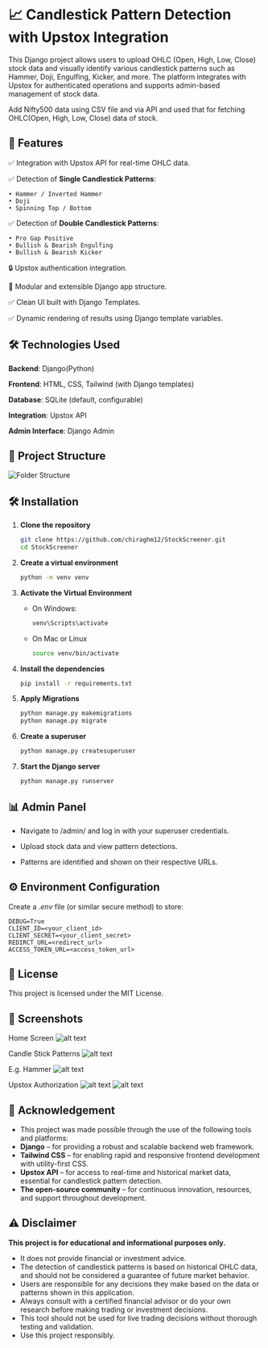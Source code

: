 # 📈 Candlestick Pattern Detection with Upstox Integration

This Django project allows users to upload OHLC (Open, High, Low, Close) stock data and visually identify various candlestick patterns such as Hammer, Doji, Engulfing, Kicker, and more. The platform integrates with Upstox for authenticated operations and supports admin-based management of stock data.

Add Nifty500 data using CSV file and via API and used that for fetching OHLC(Open, High, Low, Close) data of stock.

## 📌 Features

✅ Integration with Upstox API for real-time OHLC data.

✅ Detection of **Single Candlestick Patterns**:

    • Hammer / Inverted Hammer
    • Doji
    • Spinning Top / Bottom

✅ Detection of **Double Candlestick Patterns**:

    • Pro Gap Positive
    • Bullish & Bearish Engulfing
    • Bullish & Bearish Kicker

🔒 Upstox authentication integration.

🧩 Modular and extensible Django app structure.

✅ Clean UI built with Django Templates.

✅ Dynamic rendering of results using Django template variables.


## 🛠️ Technologies Used
**Backend**: Django(Python)

**Frontend**: HTML, CSS, Tailwind (with Django templates)

**Database**: SQLite (default, configurable)

**Integration**: Upstox API

**Admin Interface**: Django Admin

## 📁 Project Structure
![Folder Structure](image.png)


## 🛠️ Installation

1. **Clone the repository**

    ```bash
    git clone https://github.com/chiraghm12/StockScreener.git
    cd StockScreener
    ```

2. **Create a virtual environment**

    ```bash
    python -m venv venv
    ```

3. **Activate the Virtual Environment**

    * On Windows:

        ```bash
        venv\Scripts\activate
        ```

    * On Mac or Linux

        ```bash
        source venv/bin/activate
        ```

4. **Install the dependencies**

    ```bash
    pip install -r requirements.txt
    ```

5. **Apply Migrations**

    ```bash
    python manage.py makemigrations
    python manage.py migrate
    ```

6. **Create a superuser**

    ```bash
    python manage.py createsuperuser
    ```

6. **Start the Django server**

    ```bash
    python manage.py runserver
    ```

## 📊 Admin Panel
* Navigate to /admin/ and log in with your superuser credentials.

* Upload stock data and view pattern detections.

* Patterns are identified and shown on their respective URLs.

## ⚙️ Environment Configuration

Create a *.env* file (or similar secure method) to store:

    DEBUG=True
    CLIENT_ID=<your_client_id>
    CLIENT_SECRET=<your_client_secret>
    REDIRCT_URL=<redirect_url>
    ACCESS_TOKEN_URL=<access_token_url>


## 📄 License

This project is licensed under the MIT License.

## 📸 Screenshots

Home Screen
![alt text](image-1.png)

Candle Stick Patterns
![alt text](image-2.png)

E.g. Hammer
![alt text](image-3.png)

Upstox Authorization
![alt text](image-4.png)
![alt text](image-5.png)


## 🙏 Acknowledgement

* This project was made possible through the use of the following tools and platforms:
* **Django** – for providing a robust and scalable backend web framework.
* **Tailwind CSS** – for enabling rapid and responsive frontend development with utility-first CSS.
* **Upstox API** – for access to real-time and historical market data, essential for candlestick pattern detection.
* **The open-source community** – for continuous innovation, resources, and support throughout development.


## ⚠️ Disclaimer

**This project is for educational and informational purposes only.**

* It does not provide financial or investment advice.
* The detection of candlestick patterns is based on historical OHLC data, and should not be considered a guarantee of future market behavior.
* Users are responsible for any decisions they make based on the data or patterns shown in this application.
* Always consult with a certified financial advisor or do your own research before making trading or investment decisions.
* This tool should not be used for live trading decisions without thorough testing and validation.
* Use this project responsibly.
